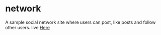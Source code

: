 # network
A sample social network site where users can post, like posts and follow other users.
live [Here](https://network.justiscorbett.com)
